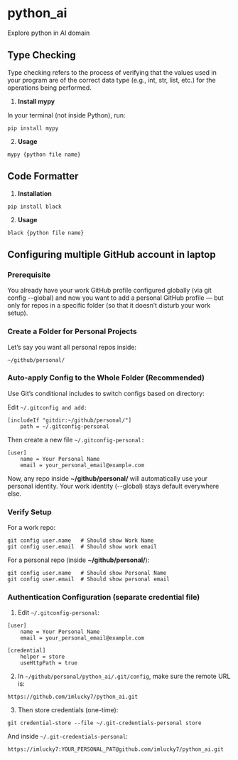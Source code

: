 # python_ai
Explore python in AI domain

## Type Checking
Type checking refers to the process of verifying that the values used in your program are of the correct data type (e.g., int, str, list, etc.) for the operations being performed.

1. **Install mypy**

In your terminal (not inside Python), run:
```
pip install mypy
```
2. **Usage**
```
mypy {python file name}
```
## Code Formatter
1. **Installation**
```
pip install black
```
2. **Usage**
```
black {python file name}
```

## Configuring multiple GitHub account in laptop
### Prerequisite
You already have your work GitHub profile configured globally (via git config --global) and now you want to add a personal GitHub profile — but only for repos in a specific folder (so that it doesn’t disturb your work setup).
### Create a Folder for Personal Projects
Let’s say you want all personal repos inside:

`~/github/personal/`

### Auto-apply Config to the Whole Folder (Recommended)

Use Git’s conditional includes to switch configs based on directory:

Edit `~/.gitconfig and add:`
```
[includeIf "gitdir:~/github/personal/"]
    path = ~/.gitconfig-personal
```
Then create a new file `~/.gitconfig-personal:`
```
[user]
    name = Your Personal Name
    email = your_personal_email@example.com
```
Now, any repo inside **~/github/personal/** will automatically use your personal identity.
Your work identity (--global) stays default everywhere else.
### Verify Setup
For a work repo:
```
git config user.name   # Should show Work Name
git config user.email  # Should show work email
```

For a personal repo (inside **~/github/personal/**):
```
git config user.name   # Should show Personal Name
git config user.email  # Should show personal email
```
### Authentication Configuration (separate credential file)

1. Edit `~/.gitconfig-personal`:
```
[user]
    name = Your Personal Name
    email = your_personal_email@example.com

[credential]
    helper = store
    useHttpPath = true
```

2. In `~/github/personal/python_ai/.git/config`, make sure the remote URL is:
```
https://github.com/imlucky7/python_ai.git
```

3. Then store credentials (one-time):
```
git credential-store --file ~/.git-credentials-personal store
```

And inside `~/.git-credentials-personal`:
```
https://imlucky7:YOUR_PERSONAL_PAT@github.com/imlucky7/python_ai.git
```